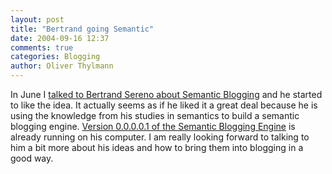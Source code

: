 ```yaml
---
layout: post
title: "Bertrand going Semantic"
date: 2004-09-16 12:37
comments: true
categories: Blogging
author: Oliver Thylmann
---
```



In June I [talked to Bertrand Sereno about Semantic Blogging](http://owt.typepad.com/blog/2004/06/semantic_bloggi.html) and he started to like the idea. It actually seems as if he liked it a great deal because he is using the knowledge from his studies in semantics to build a semantic blogging engine. [Version 0.0.0.0.1 of the Semantic Blogging Engine](http://kmi.open.ac.uk/people/bertrand/diary/?id=20040913090052) is already running on his computer. I am really looking forward to talking to him a bit more about his ideas and how to bring them into blogging in a good way.


